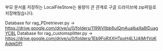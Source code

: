 부모 문서를 저장하는 LocalFileStore는 용량이 큰 관계로 구글 드라이브에 zip파일로 저장해뒀습니다.

Database for rag_PDretriever.py -> https://drive.google.com/drive/u/0/folders/1199jVlIbb6ulQmAualbaXa8IDuagYC8L
Database for rag_customsplitter.py -> https://drive.google.com/drive/u/0/folders/1Eb9FoRXXHTpoH4L1J4iMrfVoKAdekDPl
